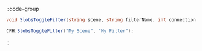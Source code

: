 ::code-group
  ```csharp [Method]
  void SlobsToggleFilter(string scene, string filterName, int connection = 0);
  ```
  ```csharp [Example]
  CPH.SlobsToggleFilter("My Scene", "My Filter");
  ```
::